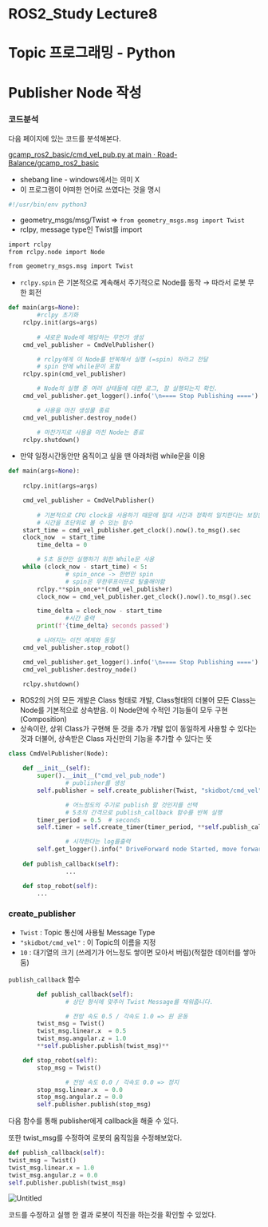 # ROS2_Study Lecture8

# Topic 프로그래밍 - Python

# Publisher Node 작성

### 코드분석

다음 페이지에 있는 코드를 분석해본다.

[gcamp_ros2_basic/cmd_vel_pub.py at main · Road-Balance/gcamp_ros2_basic](https://github.com/Road-Balance/gcamp_ros2_basic/blob/main/py_topic_pkg/py_topic_pkg/cmd_vel_pub.py)

- shebang line - windows에서는 의미 X
- 이 프로그램이 어떠한 언어로 쓰였다는 것을 명시

```python
#!/usr/bin/env python3
```

- geometry_msgs/msg/Twist  ⇒ `from geometry_msgs.msg import Twist`
- rclpy, message type인 Twist를 import

```bash
import rclpy
from rclpy.node import Node

from geometry_msgs.msg import Twist
```

- `rclpy.spin` 은 기본적으로 계속해서 주기적으로 Node를 동작
→ 따라서 로봇 무한 회전

```python
def main(args=None):
		#rclpy 초기화
    rclpy.init(args=args)
		
		# 새로운 Node에 해당하는 무언가 생성
    cmd_vel_publisher = CmdVelPublisher()

		# rclpy에게 이 Node를 반복해서 실행 (=spin) 하라고 전달
		# spin 안에 while문이 포함
    rclpy.spin(cmd_vel_publisher)

		# Node의 실행 중 여러 상태들에 대한 로그, 잘 실행되는지 확인. 
    cmd_vel_publisher.get_logger().info('\n==== Stop Publishing ====')

		# 사용을 마친 생성물 종료
    cmd_vel_publisher.destroy_node()

		# 마찬가지로 사용을 마친 Node는 종료
    rclpy.shutdown()
```

- 만약 일정시간동안만 움직이고 싶을 땐 아래처럼 while문을 이용

```python
def main(args=None):
		
    rclpy.init(args=args)

    cmd_vel_publisher = CmdVelPublisher()
		
		# 기본적으로 CPU clock을 사용하기 때문에 절대 시간과 정확히 일치한다는 보장은 없음
		# 시간을 초단위로 볼 수 있는 함수
    start_time = cmd_vel_publisher.get_clock().now().to_msg().sec
    clock_now  = start_time
		time_delta = 0

		# 5초 동안만 실행하기 위한 While문 사용
    while (clock_now - start_time) < 5:
				# spin_once -> 한번만 spin
				# spin은 무한루프이므로 탈출해야함
        rclpy.**spin_once**(cmd_vel_publisher)
        clock_now = cmd_vel_publisher.get_clock().now().to_msg().sec

        time_delta = clock_now - start_time
				#시간 출력
        print(f'{time_delta} seconds passed')

		# 나머지는 이전 예제와 동일
    cmd_vel_publisher.stop_robot()

    cmd_vel_publisher.get_logger().info('\n==== Stop Publishing ====')
    cmd_vel_publisher.destroy_node()

    rclpy.shutdown()
```

- ROS2의 거의 모든 개발은 Class 형태로 개발, Class형태의  더불어 모든 Class는 Node를 기본적으로 상속받음. 이 Node안에 수적인 기능들이 모두 구현 (Composition)
- 상속이란, 상위 Class가 구현해 둔 것을 추가 개발 없이 동일하게 사용할 수 있다는 것과 더불어, 상속받은 Class 자신만의 기능을 추가할 수 있다는 뜻

```python
class CmdVelPublisher(Node):

    def __init__(self):
        super().__init__("cmd_vel_pub_node")
				# publisher를 생성
        self.publisher = self.create_publisher(Twist, "skidbot/cmd_vel", 10)

				# 어느정도의 주기로 publish 할 것인지를 선택
				# 5초의 간격으로 publish_callback 함수를 반복 실행
        timer_period = 0.5  # seconds
        self.timer = self.create_timer(timer_period, **self.publish_callback**)

				# 시작한다는 log를출력
        self.get_logger().info(" DriveForward node Started, move forward during 5 seconds \n")
    
    def publish_callback(self):
				...

    def stop_robot(self):
        ...
```

### create_publisher

- `Twist` : Topic 통신에 사용될 Message Type
- `"skidbot/cmd_vel"` : 이 Topic의 이름을 지정
- `10` : 대기열의 크기 (쓰레기가 어느정도 쌓이면 모아서 버림)(적절한 데이터를 쌓아둠)

 `publish_callback` 함수

```python
		def publish_callback(self):
				# 상단 형식에 맞추어 Twist Message를 채워줍니다.

				# 전방 속도 0.5 / 각속도 1.0 => 원 운동
        twist_msg = Twist()
        twist_msg.linear.x  = 0.5
        twist_msg.angular.z = 1.0
        **self.publisher.publish(twist_msg)**

    def stop_robot(self):
        stop_msg = Twist()

				# 전방 속도 0.0 / 각속도 0.0 => 정지
        stop_msg.linear.x  = 0.0
        stop_msg.angular.z = 0.0
        self.publisher.publish(stop_msg)
```

다음 함수를 통해 publisher에게 callback을 해줄 수 있다.

또한 twist_msg를 수정하여 로봇의 움직임을 수정해보았다.

```python
def publish_callback(self):
twist_msg = Twist()
twist_msg.linear.x = 1.0
twist_msg.angular.z = 0.0
self.publisher.publish(twist_msg)
```

![Untitled](ROS2_Study%20Lecture8%207e150ab1a6c24010943e6e1ae5769a05/Untitled.png)

코드를 수정하고 실행 한 결과 로봇이 직진을 하는것을 확인할 수 있었다.